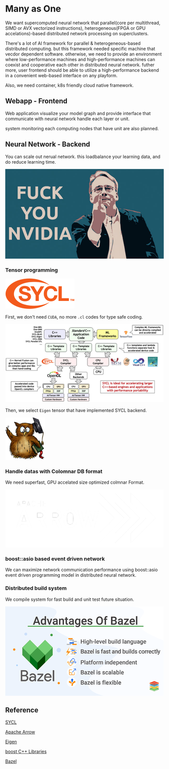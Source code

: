 # Many as One

We want supercomputed neural network that parallel(core per multithread, SIMD or AVX vectorized instructions), heterogeneous(FPGA or GPU accelations)-based distributed network processing on superclusters.

There's a lot of AI framework for parallel & heterogeneous-based distributed computing. but this framework needed specific machine that vecdor dependent software. otherwise, we need to provide an environment where low-performance machines and high-performance machines can coexist and cooperative each other in distributed neural network. futher more, user frontend should be able to utilize a high-performance backend in a convenient web-based interface on any playform.

Also, we need container, k8s friendly cloud native framework.

## Webapp - Frontend

Web application visualize your model graph and provide interface that communicate with neural network handle each layer or unit.

system monitoring each computing nodes that have unit are also planned.

## Neural Network - Backend

You can scale out nerual network. this loadbalance your learning data, and do reduce learning time.

![independent from machine vendors](https://raw.githubusercontent.com/research-note/Many-as-One/master/Linus-Torvalds-Fuck-You-Nvidia.jpg?sanitize=true)

### Tensor programming

![SYCL](https://raw.githubusercontent.com/research-note/Many-as-One/master/SYCL_logo.svg.png?sanitize=true)

First, we don't need `CUDA`, no more `.cl` codes for type safe coding.

![sycl](https://raw.githubusercontent.com/research-note/Many-as-One/master/2020-05-sycl-landing-page-01_3.jpg?sanitize=true)

Then, we select `Eigen` tensor that have implemented SYCL backend.

![Eigen](https://raw.githubusercontent.com/research-note/Many-as-One/master/Eigen_Silly_Professor_135x135.png?sanitize=true)

### Handle datas with Colomnar DB format

We need superfast, GPU accelated size optimized colmnar Format.

![Apache Arrow](https://raw.githubusercontent.com/research-note/Many-as-One/master/arrow-inverse.png?sanitize=true)

### boost::asio based event driven network

We can maximize network communication performance using boost::asio event driven programming model in distributed neural network.

### Distributed build system

We compile system for fast build and unit test future situation.

![Bazel](https://raw.githubusercontent.com/research-note/Many-as-One/master/xenonstack-advantages-of-bazel.png?sanitize=true)

## Reference

[SYCL](https://en.wikipedia.org/wiki/SYCL)

[Apache Arrow](https://en.wikipedia.org/wiki/Apache_Arrow)

[Eigen](https://en.wikipedia.org/wiki/Eigen_(C%2B%2B_library))

[boost C++ Libraries](https://www.boost.org/)

[Bazel](https://en.wikipedia.org/wiki/Bazel_(software))
